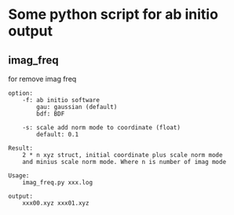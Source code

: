 # Some python script for ab initio output

## imag\_freq
for remove imag freq

    option:
        -f: ab initio software
            gau: gaussian (default)
            bdf: BDF

        -s: scale add norm mode to coordinate (float)
            default: 0.1

    Result:
        2 * n xyz struct, initial coordinate plus scale norm mode 
        and minius scale norm mode. Where n is number of imag mode

    Usage:
        imag_freq.py xxx.log

    output:
        xxx00.xyz xxx01.xyz
